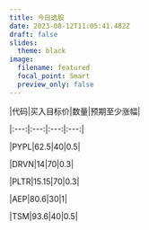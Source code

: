 ```yaml
---
title: 今日选股
date: 2023-08-12T11:05:41.482Z
draft: false
slides:
  theme: black
image:
  filename: featured
  focal_point: Smart
  preview_only: false
---
```

\|代码|买入目标价|数量|预期至少涨幅|

\|:---:|:---:|:---:|:---:|

\|PYPL|62.5|40|0.5|

\|DRVN|14|70|0.3|

\|PLTR|15.15|70|0.3|

\|AEP|80.6|30|1|

\|TSM|93.6|40|0.5|